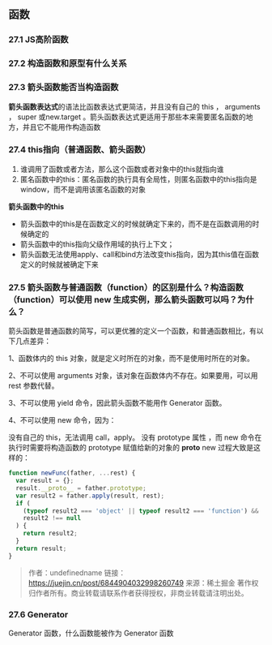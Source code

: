 ## 函数

### 27.1 JS高阶函数

### 27.2 构造函数和原型有什么关系

### 27.3 箭头函数能否当构造函数

**箭头函数表达式**的语法比函数表达式更简洁，并且没有自己的 this ， arguments ， super 或new.target 。箭头函数表达式更适用于那些本来需要匿名函数的地方，并且它不能用作构造函数

### 27.4 this指向（普通函数、箭头函数）

1. 谁调用了函数或者方法，那么这个函数或者对象中的this就指向谁
2. 匿名函数中的this：匿名函数的执行具有全局性，则匿名函数中的this指向是window，而不是调用该匿名函数的对象

**箭头函数中的this**

* 箭头函数中的this是在函数定义的时候就确定下来的，而不是在函数调用的时候确定的
* 箭头函数中的this指向父级作用域的执行上下文；
* 箭头函数无法使用apply、call和bind方法改变this指向，因为其this值在函数定义的时候就被确定下来

### 27.5 箭头函数与普通函数（function）的区别是什么？构造函数（function）可以使用 new 生成实例，那么箭头函数可以吗？为什么？

箭头函数是普通函数的简写，可以更优雅的定义一个函数，和普通函数相比，有以下几点差异：

1、函数体内的 this 对象，就是定义时所在的对象，而不是使用时所在的对象。

2、不可以使用 arguments 对象，该对象在函数体内不存在。如果要用，可以用 rest 参数代替。

3、不可以使用 yield 命令，因此箭头函数不能用作 Generator 函数。

4、不可以使用 new 命令，因为：

没有自己的 this，无法调用 call，apply。 没有 prototype 属性 ，而 new 命令在执行时需要将构造函数的 prototype 赋值给新的对象的 **proto** new 过程大致是这样的：

```js
function newFunc(father, ...rest) {
  var result = {};
  result.__proto__ = father.prototype;
  var result2 = father.apply(result, rest);
  if (
    (typeof result2 === 'object' || typeof result2 === 'function') &&
    result2 !== null
  ) {
    return result2;
  }
  return result;
}
```

> 作者：undefinedname
> 链接：https://juejin.cn/post/6844904032998260749
> 来源：稀土掘金
> 著作权归作者所有。商业转载请联系作者获得授权，非商业转载请注明出处。

### 27.6  Generator 

Generator 函数，什么函数能被作为 Generator 函数